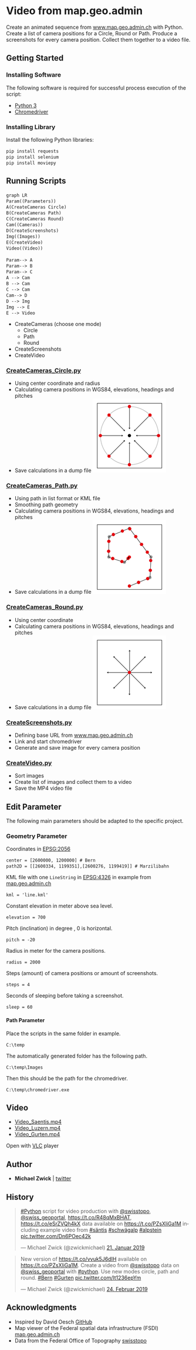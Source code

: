 
# Video from map.geo.admin
Create an animated sequence from www.map.geo.admin.ch with Python. Create a list of camera positions for a Circle, Round or Path. Produce a screenshots for every camera position. Collect them together to a video file.

## Getting Started

### Installing Software
The following software is required for successful process execution of the script:
- [Python 3](https://www.python.org/downloads)
- [Chromedriver](http://chromedriver.chromium.org/downloads)

### Installing Library
Install the following Python libraries:
```
pip install requests
pip install selenium
pip install moviepy
```

## Running Scripts
```mermaid
graph LR
Param((Parameters))
A(CreateCameras Circle)
B(CreateCameras Path)
C(CreateCameras Round)
Cam((Cameras))
D(CreateScreenshots)
Img((Images))
E(CreateVideo)
Video((Video))

Param--> A
Param--> B
Param--> C
A --> Cam
B --> Cam
C --> Cam
Cam--> D
D --> Img
Img --> E
E --> Video
```
- CreateCameras (choose one mode)
  - Circle
  - Path
  - Round
- CreateScreenshots
- CreateVideo

### [CreateCameras_Circle.py](CreateCameras_Circle.py)
- Using center coordinate and radius
- Calculating camera positions in WGS84, elevations, headings and pitches
- Save calculations in a dump file
![Image Circle](Mode_Circle.png "Circle")

### [CreateCameras_Path.py](CreateCameras_Path.py)
- Using path in list format or KML file
- Smoothing path geometry
- Calculating camera positions in WGS84, elevations, headings and pitches
- Save calculations in a dump file
![Image Path](Mode_Path.png "Path")

### [CreateCameras_Round.py](CreateCameras_Round.py)
- Using center coordinate
- Calculating camera positions in WGS84, elevations, headings and pitches
- Save calculations in a dump file
![Image Round](Mode_Round.png "Round")

### [CreateScreenshots.py](CreateScreenshots.py)
- Defining base URL from www.map.geo.admin.ch
- Link and start chromedriver
- Generate and save image for every camera position 

### [CreateVideo.py](CreateVideo.py)
- Sort images
- Create list of images and collect them to a video
- Save the MP4 video file

## Edit Parameter
The following main parameters should be adapted to the specific project.

### Geometry Parameter
Coordinates  in [EPSG:2056](http://spatialreference.org/ref/epsg/ch1903-lv95/)
```
center = [2600000, 1200000] # Bern
path2D = [[2600334, 1199351],[2600276, 1199419]] # Marzilibahn
```
KML file with one `LineString` in [EPSG:4326](http://spatialreference.org/ref/epsg/wgs-84/) in example from [map.geo.admin.ch](https://map.geo.admin.ch)
```
kml = 'line.kml'
```
Constant elevation in meter above sea level.
```
elevation = 700
```
Pitch (inclination) in degree , 0 is horizontal.
```
pitch = -20
```
Radius in meter for the camera positions.
```
radius = 2000
```
Steps (amount) of camera positions or amount of screenshots.
```
steps = 4
```
Seconds of sleeping before taking a screenshot.
```
sleep = 60
```

#### Path Parameter
Place the scripts in the same folder in example.
```
C:\temp
```
The automatically generated folder has the following path.
```
C:\temp\Images
```
Then this should be the path for the chromedriver.
```
C:\temp\chromedriver.exe
```

## Video
* [Video_Saentis.mp4](Video_Saentis.mp4)
* [Video_Luzern.mp4](Video_Luzern.mp4)
* [Video_Gurten.mp4](Video_Gurten.mp4)

Open with [VLC](https://www.videolan.org) player

## Author
* **Michael Zwick** | [twitter](https://twitter.com/zwickmichael)

## History
<blockquote class="twitter-tweet" data-lang="de"><p lang="en" dir="ltr"><a href="https://twitter.com/hashtag/Python?src=hash&amp;ref_src=twsrc%5Etfw">#Python</a> script for video production with <a href="https://twitter.com/swisstopo?ref_src=twsrc%5Etfw">@swisstopo</a>, <a href="https://twitter.com/swiss_geoportal?ref_src=twsrc%5Etfw">@swiss_geoportal</a>, <a href="https://t.co/R48qMxBHAT">https://t.co/R48qMxBHAT</a>, <a href="https://t.co/eSrZVQh4kX">https://t.co/eSrZVQh4kX</a> data available on <a href="https://t.co/PZsXliGa1M">https://t.co/PZsXliGa1M</a> including example video from <a href="https://twitter.com/hashtag/s%C3%A4ntis?src=hash&amp;ref_src=twsrc%5Etfw">#säntis</a> <a href="https://twitter.com/hashtag/schw%C3%A4galp?src=hash&amp;ref_src=twsrc%5Etfw">#schwägalp</a> <a href="https://twitter.com/hashtag/alpstein?src=hash&amp;ref_src=twsrc%5Etfw">#alpstein</a> <a href="https://t.co/Dn6POec42k">pic.twitter.com/Dn6POec42k</a></p>&mdash; Michael Zwick (@zwickmichael) <a href="https://twitter.com/zwickmichael/status/1087401555282792448?ref_src=twsrc%5Etfw">21. Januar 2019</a></blockquote>

<blockquote class="twitter-tweet" data-lang="de"><p lang="en" dir="ltr">New version of <a href="https://t.co/vvuk5J6dIH">https://t.co/vvuk5J6dIH</a> available on <a href="https://t.co/PZsXliGa1M">https://t.co/PZsXliGa1M</a>. Create a video from <a href="https://twitter.com/swisstopo?ref_src=twsrc%5Etfw">@swisstopo</a> data on <a href="https://twitter.com/swiss_geoportal?ref_src=twsrc%5Etfw">@swiss_geoportal</a> with <a href="https://twitter.com/hashtag/python?src=hash&amp;ref_src=twsrc%5Etfw">#python</a>. Use new modes circle, path and round. <a href="https://twitter.com/hashtag/Bern?src=hash&amp;ref_src=twsrc%5Etfw">#Bern</a> <a href="https://twitter.com/hashtag/Gurten?src=hash&amp;ref_src=twsrc%5Etfw">#Gurten</a> <a href="https://t.co/lt1236epYm">pic.twitter.com/lt1236epYm</a></p>&mdash; Michael Zwick (@zwickmichael) <a href="https://twitter.com/zwickmichael/status/1099757290910044160?ref_src=twsrc%5Etfw">24. Februar 2019</a></blockquote>

## Acknowledgments
* Inspired by David Oesch [GitHub](https://github.com/davidoesch)
* Map viewer of the Federal spatial data infrastructure (FSDI) [map.geo.admin.ch](https://map.geo.admin.ch)
* Data from the Federal Office of Topography [swisstopo](https://swisstopo.ch)